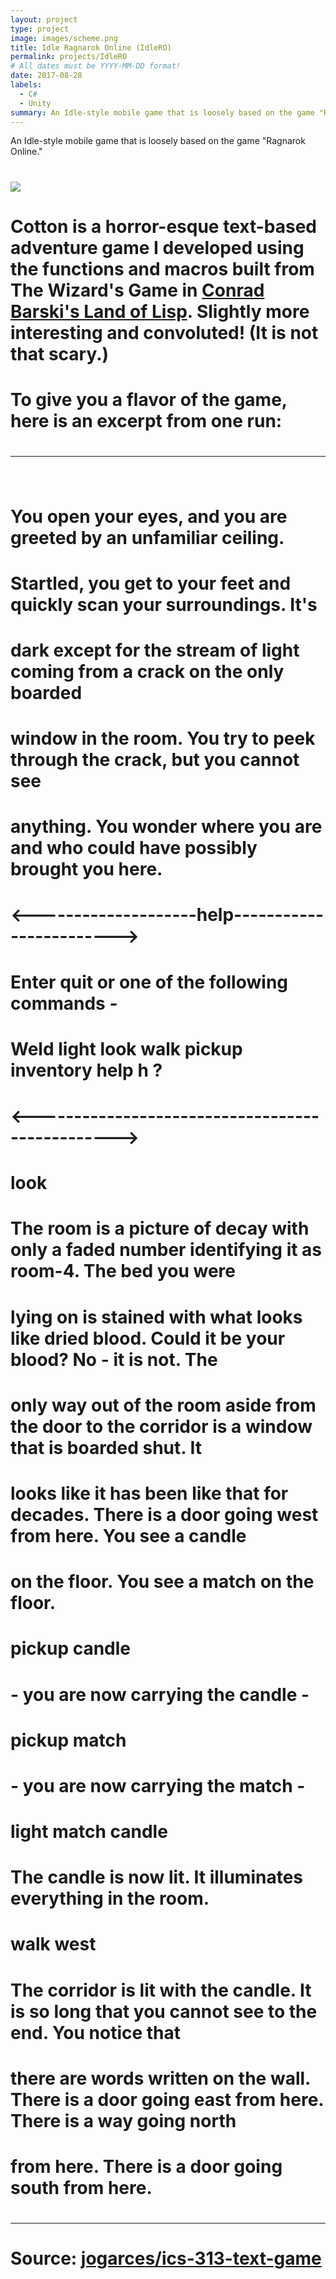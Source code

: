 ```yaml
---
layout: project
type: project
image: images/scheme.png
title: Idle Ragnarok Online (IdleRO)
permalink: projects/IdleRO
# All dates must be YYYY-MM-DD format!
date: 2017-08-28
labels:
  - C#
  - Unity
summary: An Idle-style mobile game that is loosely based on the game "Ragnarok Online."
---
```


An Idle-style mobile game that is loosely based on the game "Ragnarok Online."
# <img class="ui image" src="{{ site.baseurl }}/images/cotton-header.png">

# Cotton is a horror-esque text-based adventure game I developed using the functions and macros built from The Wizard's Game in [Conrad Barski's Land of Lisp](http://landoflisp.com/). Slightly more interesting and convoluted! (It is not that scary.)

# To give you a flavor of the game, here is an excerpt from one run:

# <hr>

# <pre>
# You open your eyes, and you are greeted by an unfamiliar ceiling.
# Startled, you get to your feet and quickly scan your surroundings. It's
# dark except for the stream of light coming from a crack on the only boarded
# window in the room. You try to peek through the crack, but you cannot see
# anything. You wonder where you are and who could have possibly brought you here.

# <--------------------help------------------------>
# Enter quit or one of the following commands -
# Weld light look walk pickup inventory help h ?
# <------------------------------------------------>

# look
# The room is a picture of decay with only a faded number identifying it as room-4. The bed you were
# lying on is stained with what looks like dried blood. Could it be your blood? No - it is not. The
# only way out of the room aside from the door to the corridor is a window that is boarded shut. It
# looks like it has been like that for decades. There is a door going west from here. You see a candle
# on the floor. You see a match on the floor.

# pickup candle
# - you are now carrying the candle -

# pickup match
# - you are now carrying the match -

# light match candle

# The candle is now lit. It illuminates everything in the room.

# walk west
# The corridor is lit with the candle. It is so long that you cannot see to the end. You notice that
# there are words written on the wall. There is a door going east from here. There is a way going north
# from here. There is a door going south from here.
# </pre>

# <hr>

# Source: <a href="https://github.com/jogarces/ics-313-text-game"><i class="large github icon "></i>jogarces/ics-313-text-game</a>

